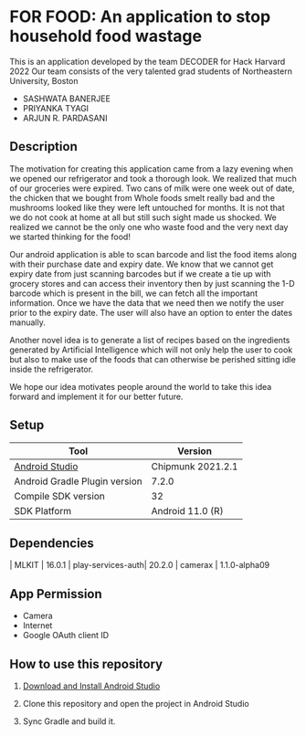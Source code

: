 # FOR FOOD: An application to stop household food wastage 

This is an application developed by the team DECODER for Hack Harvard 2022
Our team consists of the very talented grad students of Northeastern University, Boston

* SASHWATA BANERJEE
* PRIYANKA TYAGI
* ARJUN R. PARDASANI

## Description

The motivation for creating this application came from a lazy evening when we opened our refrigerator 
and took a thorough look. We realized that much of our groceries were expired. Two cans of milk were 
one week out of date, the chicken that we bought from Whole foods smelt really bad and the mushrooms 
looked like they were left untouched for months. It is not that we do not cook at home at all but still
such sight made us shocked. We realized we cannot be the only one who waste food and the very next day
we started thinking for the food! 

Our android application is able to scan barcode and list the food items along with their purchase date
and expiry date. We know that we cannot get expiry date from just scanning barcodes but if we create 
a tie up with grocery stores and can access their inventory then by just scanning the 1-D barcode which 
is present in the bill, we can fetch all the important information. Once we have the data that we need 
then we notify the user prior to the expiry date. The user will also have an option to enter the dates
manually. 

Another novel idea is to generate a list of recipes based on the ingredients generated by Artificial 
Intelligence which will not only help the user to cook but also to make use of the foods that can 
otherwise be perished sitting idle inside the refrigerator. 

We hope our idea motivates people around the world to take this idea forward and implement it for 
our better future. 

## Setup

| Tool      | Version |
| ---       |  ---    |
| [Android Studio](https://developer.android.com/studio) | Chipmunk 2021.2.1
| Android Gradle Plugin version | 7.2.0
| Compile SDK version | 32
| SDK Platform | Android 11.0 (R)

## Dependencies
| MLKIT | 16.0.1
| play-services-auth| 20.2.0
| camerax | 1.1.0-alpha09

## App Permission
* Camera
* Internet
* Google OAuth client ID

## How to use this repository

1. [Download and Install Android Studio](https://developer.android.com/studio)

2. Clone this repository and open the project in Android Studio

3. Sync Gradle and build it. 
